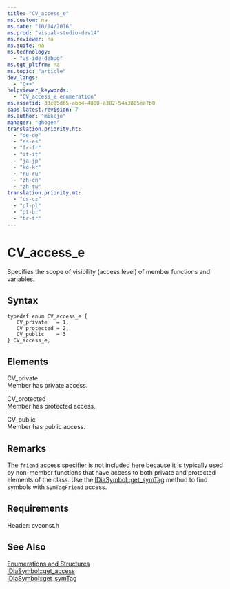```yaml
---
title: "CV_access_e"
ms.custom: na
ms.date: "10/14/2016"
ms.prod: "visual-studio-dev14"
ms.reviewer: na
ms.suite: na
ms.technology: 
  - "vs-ide-debug"
ms.tgt_pltfrm: na
ms.topic: "article"
dev_langs: 
  - "C++"
helpviewer_keywords: 
  - "CV_access_e enumeration"
ms.assetid: 33c05d65-abb4-4800-a382-54a3805ea7b0
caps.latest.revision: 7
ms.author: "mikejo"
manager: "ghogen"
translation.priority.ht: 
  - "de-de"
  - "es-es"
  - "fr-fr"
  - "it-it"
  - "ja-jp"
  - "ko-kr"
  - "ru-ru"
  - "zh-cn"
  - "zh-tw"
translation.priority.mt: 
  - "cs-cz"
  - "pl-pl"
  - "pt-br"
  - "tr-tr"
---
```

# CV_access_e
Specifies the scope of visibility (access level) of member functions and variables.  
  
## Syntax  
  
```cpp#  
typedef enum CV_access_e {   
   CV_private   = 1,  
   CV_protected = 2,  
   CV_public    = 3  
} CV_access_e;  
```  
  
## Elements  
 CV_private  
 Member has private access.  
  
 CV_protected  
 Member has protected access.  
  
 CV_public  
 Member has public access.  
  
## Remarks  
 The `friend` access specifier is not included here because it is typically used by non-member functions that have access to both private and protected elements of the class. Use the [IDiaSymbol::get_symTag](../debugger/idiasymbol--get_symtag.md) method to find symbols with `SymTagFriend` access.  
  
## Requirements  
 Header: cvconst.h  
  
## See Also  
 [Enumerations and Structures](../debugger/enumerations-and-structures.md)   
 [IDiaSymbol::get_access](../debugger/idiasymbol--get_access.md)   
 [IDiaSymbol::get_symTag](../debugger/idiasymbol--get_symtag.md)